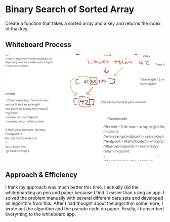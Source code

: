 # Binary Search of Sorted Array
Create a function that takes a sorted array and a key and returns the index of that key. 

## Whiteboard Process

![Whiteboard image](array-binary-search.jpg "Whiteboard Image")

## Approach & Efficiency
I think my approach was much better this time. I actually did the whiteboarding on pen and paper because I find it easier than using an app. I solved the problem manually
with several different data sets and developed an algorithm from this. After I had thought about the algorithm some more, I wrote out the algorithm and the pseudo code on paper. 
Finally, I transcribed everything to the whiteboard app.
